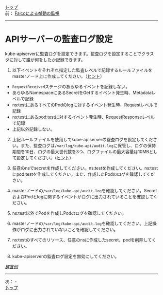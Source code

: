 [トップ](../README.md)  
前： [Falcoによる挙動の監視](falco.md)  

---

# APIサーバーの監査ログ設定

kube-apiserverに監査ログを設定できます。監査ログを設定することでクラスタに対して誰が何をしたか記録できます。

1. 以下イベントをそれぞれ指定した監査レベルで記録するルールファイルをmasterノード上に作成してください。（[ヒント](https://kubernetes.io/docs/tasks/debug-application-cluster/audit/)）

- `RequestReceived`ステージのあらゆるイベントを記録しない。
- あらゆるNamespaceにあるSecretをGetするイベント発生時、Metadataレベルで記録
- ns:testにあるすべてのPodのlogに対するイベント発生時、Requestレベルで記録
- ns:testにあるpod:testに対するイベント発生時、RequestResponseレベルで記録
- 上記以外記録しない。

2. 上記ルールファイルを使用してkube-apiserverの監査ログを設定してください。また、監査ログは`/var/log/kube-api/audit.log`に保管し、ログの保持期間を10日、ログの最大世代数を3つ、ログファイルの最大容量は10MBとして設定してください。（[ヒント](https://kubernetes.io/docs/tasks/debug-application-cluster/audit/)）

3. 任意のnsでsecretを作成してください。ns:testを作成してください。ns:testにpod:testを作成してください。また、作成したPodのログを確認してください。

4. masterノードの`/var/log/kube-api/audit.log`を確認してください。SecretおよびPodとlogに関するイベントがログに出力されていることを確認してください。

5. ns:test以外でPodを作成しPodのログを確認してください。

6. masterノードの`/var/log/kube-api/audit.log`を確認してください。上記操作がログに出力されていないことを確認してください。

7. ns:testのすべてのリソース、任意のnsに作成したsecret、podを削除してください。

8. kube-apiserverの監査ログ設定を無効にしてください。

[*解答例*](../ans/api-audit.md)  

---

次： -  
[トップ](../README.md)  
